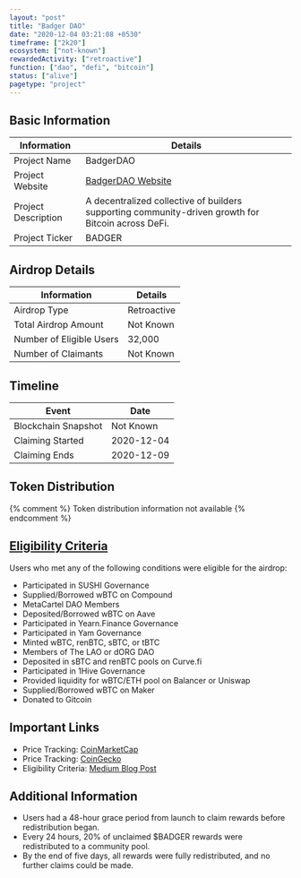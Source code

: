 ```yaml
---
layout: "post"
title: "Badger DAO"
date: "2020-12-04 03:21:08 +0530"
timeframe: ["2k20"]
ecosystem: ["not-known"]
rewardedActivity: ["retroactive"]
function: ["dao", "defi", "bitcoin"]
status: ["alive"]
pagetype: "project"
---
```


## Basic Information

| Information         | Details                                                                                            |
| ------------------- | -------------------------------------------------------------------------------------------------- |
| Project Name        | BadgerDAO                                                                                          |
| Project Website     | [BadgerDAO Website](https://app.badger.com/)                                                       |
| Project Description | A decentralized collective of builders supporting community-driven growth for Bitcoin across DeFi. |
| Project Ticker      | BADGER                                                                                             |

## Airdrop Details

| Information              | Details        |
| ------------------------ | -------------- |
| Airdrop Type             | Retroactive |
| Total Airdrop Amount     | Not Known      |
| Number of Eligible Users | 32,000         |
| Number of Claimants      | Not Known      |

## Timeline

| Event               | Date       |
| ------------------- | ---------- |
| Blockchain Snapshot | Not Known  |
| Claiming Started    | 2020-12-04 |
| Claiming Ends       | 2020-12-09 |

## Token Distribution

{% comment %}
Token distribution information not available
{% endcomment %}

## [Eligibility Criteria](https://badgerdao.medium.com/how-to-claim-your-badger-airdrop-bcab0bd3dc25)

Users who met any of the following conditions were eligible for the airdrop:

- Participated in SUSHI Governance
- Supplied/Borrowed wBTC on Compound
- MetaCartel DAO Members
- Deposited/Borrowed wBTC on Aave
- Participated in Yearn.Finance Governance
- Participated in Yam Governance
- Minted wBTC, renBTC, sBTC, or tBTC
- Members of The LAO or dORG DAO
- Deposited in sBTC and renBTC pools on Curve.fi
- Participated in 1Hive Governance
- Provided liquidity for wBTC/ETH pool on Balancer or Uniswap
- Supplied/Borrowed wBTC on Maker
- Donated to Gitcoin

## Important Links

- Price Tracking: [CoinMarketCap](https://coinmarketcap.com/currencies/badger-dao)
- Price Tracking: [CoinGecko](https://www.coingecko.com/en/coins/badger-dao)
- Eligibility Criteria: [Medium Blog Post](https://badgerdao.medium.com/how-to-claim-your-badger-airdrop-bcab0bd3dc25)

## Additional Information

- Users had a 48-hour grace period from launch to claim rewards before redistribution began.
- Every 24 hours, 20% of unclaimed $BADGER rewards were redistributed to a community pool.
- By the end of five days, all rewards were fully redistributed, and no further claims could be made.